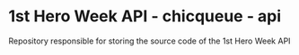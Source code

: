 # 1st Hero Week API - chicqueue - api

Repository responsible for storing the source code of the 1st Hero Week API
